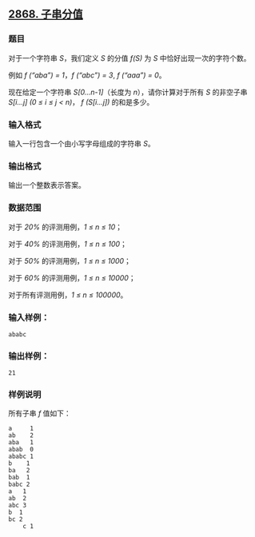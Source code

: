 ## [2868. 子串分值](https://www.acwing.com/problem/content/2871/)

### 题目

对于一个字符串 *S*，我们定义 *S* 的分值 *f(S)* 为 *S* 中恰好出现一次的字符个数。

例如 *f (“aba”) = 1*，*f (“abc”) = 3*, *f (“aaa”) = 0*。

现在给定一个字符串 *S[0…n-1]*（长度为 *n*），请你计算对于所有 *S* 的非空子串 *S[i…j] (0 ≤ i ≤ j < n)*， *f (S[i…j])* 的和是多少。

### 输入格式

输入一行包含一个由小写字母组成的字符串 *S*。

### 输出格式

输出一个整数表示答案。

### 数据范围

对于 *20%* 的评测用例，*1 ≤ n ≤ 10*；

对于 *40%* 的评测用例，*1 ≤ n ≤ 100*；

对于 *50%* 的评测用例，*1 ≤ n ≤ 1000*；

对于 *60%* 的评测用例，*1 ≤ n ≤ 10000*；

对于所有评测用例，*1 ≤ n ≤ 100000*。

### 输入样例：

```
ababc
```

### 输出样例：

```
21
```

### 样例说明

所有子串 *f* 值如下：

```
a     1
ab    2
aba   1
abab  0
ababc 1
b    1
ba   2
bab  1
babc 2
a   1
ab  2
abc 3
b  1
bc 2
    c 1
```
